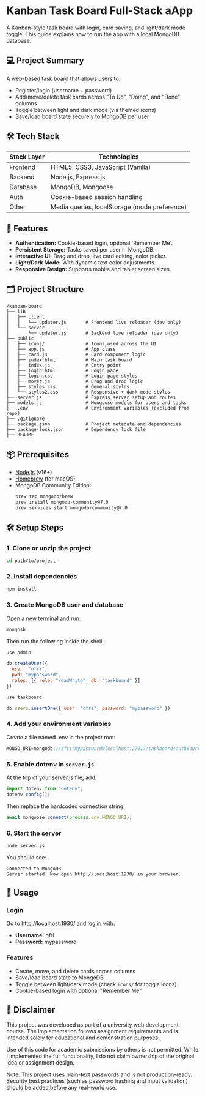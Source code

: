 # Kanban Task Board Full-Stack aApp

A Kanban-style task board with login, card saving, and light/dark mode toggle. This guide explains how to run the app with a local MongoDB database.

## 💻 Project Summary

A web-based task board that allows users to:
- Register/login (username + password)
- Add/move/delete task cards across "To Do", "Doing", and "Done" columns
- Toggle between light and dark mode (via themed icons)
- Save/load board state securely to MongoDB per user


## 🛠 Tech Stack

| Stack Layer | Technologies                                  |
| ----------- | --------------------------------------------- |
| Frontend    | HTML5, CSS3, JavaScript (Vanilla)             |
| Backend     | Node.js, Express.js                           |
| Database    | MongoDB, Mongoose                             |
| Auth        | Cookie-based session handling                 |
| Other       | Media queries, localStorage (mode preference) |

## 🧠 Features

* **Authentication:** Cookie-based login, optional 'Remember Me'.
* **Persistent Storage:** Tasks saved per user in MongoDB.
* **Interactive UI:** Drag and drop, live card editing, color picker.
* **Light/Dark Mode:** With dynamic text color adjustments.
* **Responsive Design:** Supports mobile and tablet screen sizes.

## 🗂️ Project Structure

```
/kanban-board
├── lib
│   ├── client
│   │   └── updater.js       # Frontend live reloader (dev only)
│   └── server
│       └── updater.js       # Backend live reloader (dev only)
├── public
│   ├── icons/               # Icons used across the UI
│   ├── app.js               # App class
│   ├── card.js              # Card component logic
│   ├── index.html           # Main task board
│   ├── index.js             # Entry point
│   ├── login.html           # Login page
│   ├── login.css            # Login page styles
│   ├── mover.js             # Drag and drop logic
│   ├── styles.css           # General styles
│   └── styles2.css          # Responsive + dark mode styles
├── server.js                # Express server setup and routes
├── models.js                # Mongoose models for users and tasks
├── .env                     # Environment variables (excluded from repo)
├── .gitignore               
├── package.json             # Project metadata and dependencies
├── package-lock.json        # Dependency lock file
├── README                   
```

## 📦 Prerequisites

- [Node.js](https://nodejs.org/) (v16+)
- [Homebrew](https://brew.sh/) (for macOS)
- MongoDB Community Edition:
  ```bash
  brew tap mongodb/brew
  brew install mongodb-community@7.0
  brew services start mongodb-community@7.0
  ```

## 🛠 Setup Steps

### 1. Clone or unzip the project
```bash
cd path/to/project
```

### 2. Install dependencies
```bash
npm install
```

### 3. Create MongoDB user and database
Open a new terminal and run:
```bash
mongosh
```
Then run the following inside the shell:
```js
use admin

db.createUser({
  user: "ofri",
  pwd: "mypassword",
  roles: [{ role: "readWrite", db: "taskboard" }]
})

use taskboard

db.users.insertOne({ user: "ofri", password: "mypassword" })
```

### 4. Add your environment variables
Create a file named .env in the project root:
```js
MONGO_URI=mongodb://ofri:mypassword@localhost:27017/taskboard?authSource=admin
```

### 5. Enable dotenv in `server.js`
At the top of your server.js file, add:
```js
import dotenv from "dotenv";
dotenv.config();
```
Then replace the hardcoded connection string:
```js
await mongoose.connect(process.env.MONGO_URI);
```

### 6. Start the server
```bash
node server.js
```
You should see:
```
Connected to MongoDB
Server started. Now open http://localhost:1930/ in your browser.
```

## 🚀 Usage

### Login
Go to [http://localhost:1930/](http://localhost:1930/) and log in with:
- **Username:** ofri
- **Password:** mypassword

### Features
- Create, move, and delete cards across columns
- Save/load board state to MongoDB
- Toggle between light/dark mode (check `icons/` for toggle icons)
- Cookie-based login with optional "Remember Me"


## 🔐 Disclaimer
This project was developed as part of a university web development course. The implementation follows assignment requirements and is intended solely for educational and demonstration purposes.

Use of this code for academic submissions by others is not permitted. While I implemented the full functionality, I do not claim ownership of the original idea or assignment design.

Note: This project uses plain-text passwords and is not production-ready. Security best practices (such as password hashing and input validation) should be added before any real-world use.


